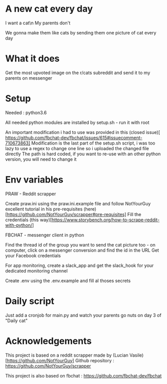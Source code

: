 # A new cat every day
I want a cat\n
My parents don't

We gonna make them like cats by sending them one picture of cat every day

# What it does
Get the most upvoted image on the r/cats subreddit and send it to my parents on messenger

# Setup

Needed : python3.6

All needed python modules are installed by setup.sh - run it with root

An important modification i had to use was provided in this (closed issue)[ https://github.com/fbchat-dev/fbchat/issues/615#issuecomment-710673863]
Modification is the last part of the setup.sh script, i was too lazy to use a regex to change one line so i uploaded the changed file directly
The path is hard coded, if you want to re-use with an other python version, you will need to change it

# Env variables

PRAW - Reddit scrapper

Create praw.ini using the praw.ini.example file and follow NotYourGuy excellent tutorial in his pre-requisites (here)[https://github.com/NotYourGuy/scrapper#pre-requisites]
Fill the credentials (this way)[https://www.storybench.org/how-to-scrape-reddit-with-python/]

FBCHAT - messenger client in python

Find the thread id of the group you want to send the cat picture too - on computer, click on a messenger conversion and find the id in the URL
Get your Facebook credentials

For app monitoring, create a slack_app and get the slack_hook for your dedicated monitoring channel

Create .env using the .env.example and fill al thoses secrets

# Daily script

Just add a cronjob for main.py and watch your parents go nuts on day 3 of "Daily cat"

# Acknowledgements
This project is based on a reddit scrapper made by (Lucian Vasile)[https://github.com/NotYourGuy]
Github repository : https://github.com/NotYourGuy/scrapper

This project is also based on fbchat : https://github.com/fbchat-dev/fbchat
